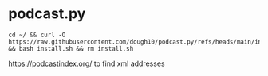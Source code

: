 # podcast.py

```text
cd ~/ && curl -O https://raw.githubusercontent.com/dough10/podcast.py/refs/heads/main/install.sh && bash install.sh && rm install.sh
```

<https://podcastindex.org/> to find xml addresses
